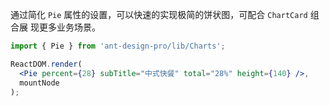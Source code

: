 
通过简化 `Pie` 属性的设置，可以快速的实现极简的饼状图，可配合 `ChartCard` 组合展
现更多业务场景。

```jsx
import { Pie } from 'ant-design-pro/lib/Charts';

ReactDOM.render(
  <Pie percent={28} subTitle="中式快餐" total="28%" height={140} />,
  mountNode
);
```
